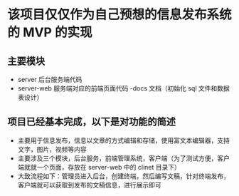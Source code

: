 # 该项目仅仅作为自己预想的信息发布系统的 MVP 的实现

## 主要模块
- server  后台服务端代码
- server-web  服务端对应的前端页面代码
-docs 文档（初始化 sql 文件和数据表设计）

## 项目已经基本完成，以下是对功能的简述
- 主要用于信息发布，信息以文章的方式编辑和存储，使用富文本编辑器，支持文字，图片，视频等内容 
- 主要涉及三个模块，后台服务，前端管理系统，客户端（为了测试方便，客户端就就一个页面，存放在 server-web 中的 clinet 目录下）
- 大致流程如下：管理员进入后台，创建终端，然后编写文稿，针对终端发布，客户端就可以获取到发布的文稿信息，进行展示即可
